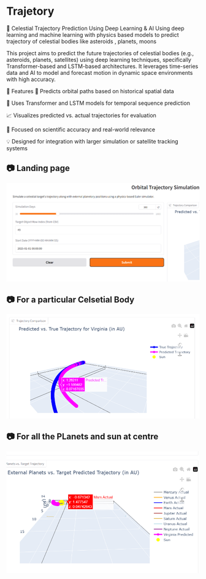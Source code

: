 # Trajetory
🌌 Celestial Trajectory Prediction Using Deep Learning & AI
Using deep learning and machine learning with physics based models to predict trajectory of celestial bodies like asteroids , planets, moons

This project aims to predict the future trajectories of celestial bodies (e.g., asteroids, planets, satellites) using deep learning techniques, specifically Transformer-based and LSTM-based architectures. It leverages time-series data and AI to model and forecast motion in dynamic space environments with high accuracy.

🔭 Features
🚀 Predicts orbital paths based on historical spatial data

🧠 Uses Transformer and LSTM models for temporal sequence prediction

📈 Visualizes predicted vs. actual trajectories for evaluation

🎯 Focused on scientific accuracy and real-world relevance

💡 Designed for integration with larger simulation or satellite tracking systems



## 📷 Landing page
![Demo](landing.png)

## 📷 For a particular Celsetial Body
![Demo](demoimg.png)

## 📷 For all the PLanets and sun at centre
![Demo](demotwo.png)

